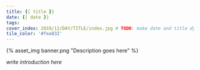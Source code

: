 ```yaml
---
title: {{ title }}
date: {{ date }}
tags:
cover_index: 2019/12/DAY/TITLE/index.jpg # TODO: make date and title dynamic
tile_color: '#fea832'
---
```

{% asset_img banner.png "Description goes here" %}

_write introduction here_
